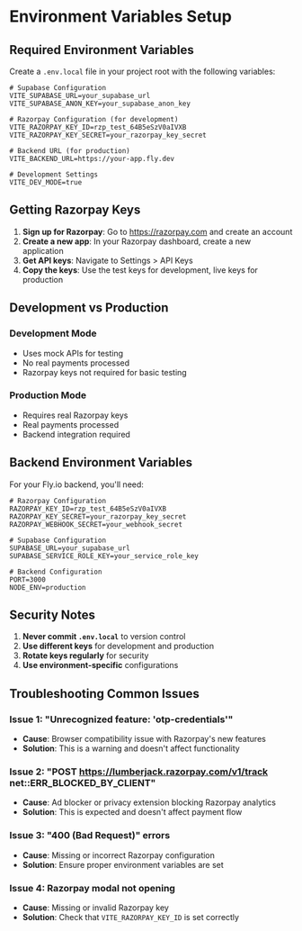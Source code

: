 # Environment Variables Setup

## Required Environment Variables

Create a `.env.local` file in your project root with the following variables:

```env
# Supabase Configuration
VITE_SUPABASE_URL=your_supabase_url
VITE_SUPABASE_ANON_KEY=your_supabase_anon_key

# Razorpay Configuration (for development)
VITE_RAZORPAY_KEY_ID=rzp_test_64B5eSzV0aIVXB
VITE_RAZORPAY_KEY_SECRET=your_razorpay_key_secret

# Backend URL (for production)
VITE_BACKEND_URL=https://your-app.fly.dev

# Development Settings
VITE_DEV_MODE=true
```

## Getting Razorpay Keys

1. **Sign up for Razorpay**: Go to https://razorpay.com and create an account
2. **Create a new app**: In your Razorpay dashboard, create a new application
3. **Get API keys**: Navigate to Settings > API Keys
4. **Copy the keys**: Use the test keys for development, live keys for production

## Development vs Production

### Development Mode

- Uses mock APIs for testing
- No real payments processed
- Razorpay keys not required for basic testing

### Production Mode

- Requires real Razorpay keys
- Real payments processed
- Backend integration required

## Backend Environment Variables

For your Fly.io backend, you'll need:

```env
# Razorpay Configuration
RAZORPAY_KEY_ID=rzp_test_64B5eSzV0aIVXB
RAZORPAY_KEY_SECRET=your_razorpay_key_secret
RAZORPAY_WEBHOOK_SECRET=your_webhook_secret

# Supabase Configuration
SUPABASE_URL=your_supabase_url
SUPABASE_SERVICE_ROLE_KEY=your_service_role_key

# Backend Configuration
PORT=3000
NODE_ENV=production
```

## Security Notes

1. **Never commit `.env.local`** to version control
2. **Use different keys** for development and production
3. **Rotate keys regularly** for security
4. **Use environment-specific** configurations

## Troubleshooting Common Issues

### Issue 1: "Unrecognized feature: 'otp-credentials'"

- **Cause**: Browser compatibility issue with Razorpay's new features
- **Solution**: This is a warning and doesn't affect functionality

### Issue 2: "POST https://lumberjack.razorpay.com/v1/track net::ERR_BLOCKED_BY_CLIENT"

- **Cause**: Ad blocker or privacy extension blocking Razorpay analytics
- **Solution**: This is expected and doesn't affect payment flow

### Issue 3: "400 (Bad Request)" errors

- **Cause**: Missing or incorrect Razorpay configuration
- **Solution**: Ensure proper environment variables are set

### Issue 4: Razorpay modal not opening

- **Cause**: Missing or invalid Razorpay key
- **Solution**: Check that `VITE_RAZORPAY_KEY_ID` is set correctly
